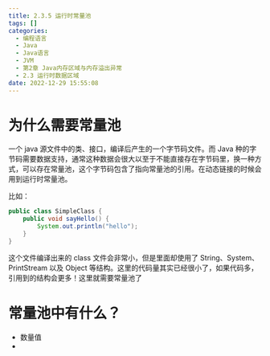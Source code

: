 ```yaml
---
title: 2.3.5 运行时常量池
tags: []
categories:
  - 编程语言
  - Java
  - Java语言
  - JVM
  - 第2章 Java内存区域与内存溢出异常
  - 2.3 运行时数据区域
date: 2022-12-29 15:55:08
---
```


# 为什么需要常量池

一个 java 源文件中的类、接口，编译后产生的一个字节码文件。而 Java 种的字节码需要数据支持，通常这种数据会很大以至于不能直接存在字节码里，换一种方式，可以存在常量池，这个字节码包含了指向常量池的引用。在动态链接的时候会用到运行时常量池。

比如：

```java
public class SimpleClass {
	public void sayHello() {
		System.out.println("hello");
	}
}
```

这个文件编译出来的 class 文件会非常小，但是里面却使用了 String、System、PrintStream 以及 Object 等结构。这里的代码量其实已经很小了，如果代码多，引用到的结构会更多！这里就需要常量池了


# 常量池中有什么？

- 数量值
- 